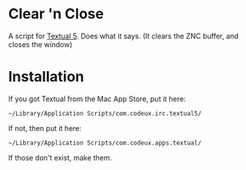 Clear 'n Close
=====================
A script for [Textual 5](https://www.codeux.com/textual/). Does what it says.
(It clears the ZNC buffer, and closes the window)

Installation
=====================
If you got Textual from the Mac App Store, put it here:
```
~/Library/Application Scripts/com.codeux.irc.textual5/
```
If not, then put it here:
```
~/Library/Application Scripts/com.codeux.apps.textual/
```
If those don't exist, make them.